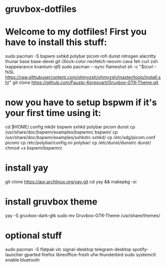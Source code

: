 # gruvbox-dotfiles
# Welcome to my dotfiles! First you have to install this stuff:
sudo pacman -S bspwm sxhkd polybar picom rofi dunst nitrogen alacritty thunar base base-devel git i3lock-color neofetch neovim cava feh curl zsh lxappearance kvantum-qt5
sudo pacman --sync flameshot
sh -c "$(curl -fsSL https://raw.githubusercontent.com/ohmyzsh/ohmyzsh/master/tools/install.sh)"
git clone https://github.com/Fausto-Korpsvart/Gruvbox-GTK-Theme.git

# now you have to setup bspwm if it's your first time using it:
cd $HOME/.config
mkdir bspwm sxhkd polybar picom dunst
cp /usr/share/doc/bspwm/examples/bspwmrc bspwm/
cp /usr/share/doc/bspwm/examples/sxhkdrc sxhkd/
cp /etc/xdg/picom.conf picom/
cp /etc/polybar/config.ini polybar/
cp /etc/dunst/dunstrc dunst/
chmod +x bspwm/bspwmrc

# install yay
git clone https://aur.archlinux.org/yay.git 
cd yay && makepkg -si

# install gruvbox theme
yay -S gruvbox-dark-gtk
sudo mv Gruvbox-GTK-Theme /usr/share/themes/

# optional stuff
sudo pacman -S flatpak vlc signal-desktop telegram-desktop spotify-launcher gparted firefox libreoffice-fresh ufw thunderbird
sudo systemctl enable bluetooth

